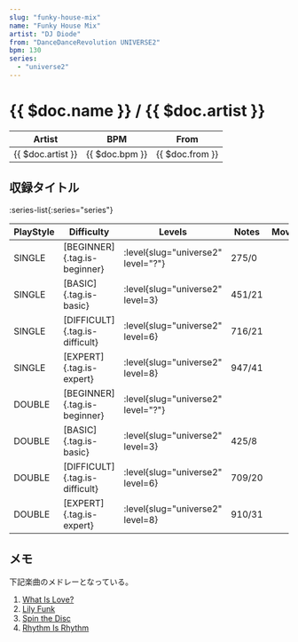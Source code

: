 ```yaml
---
slug: "funky-house-mix"
name: "Funky House Mix"
artist: "DJ Diode"
from: "DanceDanceRevolution UNIVERSE2"
bpm: 130
series:
  - "universe2"
---
```


# {{ $doc.name }} / {{ $doc.artist }}

|Artist|BPM|From|
|------|---|----|
|{{ $doc.artist }}|{{ $doc.bpm }}|{{ $doc.from }}|

## 収録タイトル

:series-list{:series="series"}

|PlayStyle|Difficulty|Levels|Notes|Movie|
|---------|----------|------|-----|-----|
|SINGLE|[BEGINNER]{.tag.is-beginner}|<div class="field is-grouped is-grouped-multiline"> :level{slug="universe2" level="?"}</div>|275/0||
|SINGLE|[BASIC]{.tag.is-basic}|<div class="field is-grouped is-grouped-multiline"> :level{slug="universe2" level=3}</div>|451/21||
|SINGLE|[DIFFICULT]{.tag.is-difficult}|<div class="field is-grouped is-grouped-multiline"> :level{slug="universe2" level=6}</div>|716/21||
|SINGLE|[EXPERT]{.tag.is-expert}|<div class="field is-grouped is-grouped-multiline"> :level{slug="universe2" level=8}</div>|947/41||
|DOUBLE|[BEGINNER]{.tag.is-beginner}|<div class="field is-grouped is-grouped-multiline"> :level{slug="universe2" level="?"}</div>|||
|DOUBLE|[BASIC]{.tag.is-basic}|<div class="field is-grouped is-grouped-multiline"> :level{slug="universe2" level=3}</div>|425/8||
|DOUBLE|[DIFFICULT]{.tag.is-difficult}|<div class="field is-grouped is-grouped-multiline"> :level{slug="universe2" level=6}</div>|709/20||
|DOUBLE|[EXPERT]{.tag.is-expert}|<div class="field is-grouped is-grouped-multiline"> :level{slug="universe2" level=8}</div>|910/31||

## メモ

下記楽曲のメドレーとなっている。

1. [What Is Love?](/songs/what-is-love)
1. [Lily Funk](/songs/lily-funk)
1. [Spin the Disc](/songs/spin-the-disc)
1. [Rhythm Is Rhythm](/songs/rhythm-is-rhythm)

